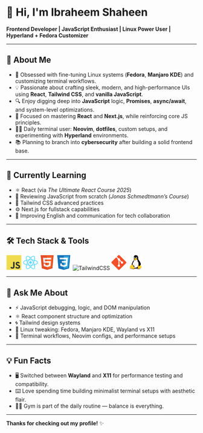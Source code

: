 # 👋 Hi, I'm Ibraheem Shaheen

**Frontend Developer | JavaScript Enthusiast | Linux Power User | Hyperland + Fedora Customizer**

---

## 🧠 About Me

- 🔧 Obsessed with fine-tuning Linux systems (**Fedora**, **Manjaro KDE**) and customizing terminal workflows.
- 💡 Passionate about crafting sleek, modern, and high-performance UIs using **React**, **Tailwind CSS**, and **vanilla JavaScript**.
- 🔍 Enjoy digging deep into **JavaScript** logic, **Promises**, **async/await**, and system-level optimizations.
- 🎯 Focused on mastering **React** and **Next.js**, while reinforcing core JS principles.
- 🧙‍♂️ Daily terminal user: **Neovim**, **dotfiles**, custom setups, and experimenting with **Hyperland** environments.
- 📚 Planning to branch into **cybersecurity** after building a solid frontend base.

---

## 🚀 Currently Learning

- ⚛️ React (via *The Ultimate React Course 2025*)
- 🧠 Reviewing JavaScript from scratch (*Jonas Schmedtmann’s Course*)
- 🎨 Tailwind CSS advanced practices
- ⚙️ Next.js for fullstack capabilities
- 💬 Improving English and communication for tech collaboration

---

## 🛠️ Tech Stack & Tools

<p align="left">
  <img src="https://raw.githubusercontent.com/devicons/devicon/master/icons/javascript/javascript-original.svg" alt="JavaScript" width="40" />
  <img src="https://raw.githubusercontent.com/devicons/devicon/master/icons/react/react-original.svg" alt="React" width="40" />
  <img src="https://raw.githubusercontent.com/devicons/devicon/master/icons/html5/html5-original.svg" alt="HTML5" width="40" />
  <img src="https://raw.githubusercontent.com/devicons/devicon/master/icons/css3/css3-original.svg" alt="CSS3" width="40" />
  <img src="https://www.vectorlogo.zone/logos/tailwindcss/tailwindcss-icon.svg" alt="TailwindCSS" width="40" />
  <img src="https://raw.githubusercontent.com/devicons/devicon/master/icons/git/git-original.svg" alt="Git" width="40" />
  <img src="https://raw.githubusercontent.com/devicons/devicon/master/icons/linux/linux-original.svg" alt="Linux" width="40" />
</p>

---

## 💬 Ask Me About

- ⚡ JavaScript debugging, logic, and DOM manipulation
- ⚛️ React component structure and optimization
- 🌀 Tailwind design systems
- 🧰 Linux tweaking: Fedora, Manjaro KDE, Wayland vs X11
- 🧠 Terminal workflows, Neovim configs, and performance setups

---

## 💡 Fun Facts

- 🖥️ Switched between **Wayland** and **X11** for performance testing and compatibility.
- ⌨️ Love spending time building minimalist terminal setups with aesthetic flair.
- 🏋️‍♂️ Gym is part of the daily routine — balance is everything.

---

**Thanks for checking out my profile!** ✨
